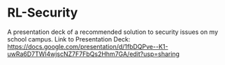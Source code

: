 # RL-Security
A presentation deck of a recommended solution to security issues on my school campus.
Link to Presentation Deck: https://docs.google.com/presentation/d/1fbDQPve--K1-uwRa6D7TWl4wjscNZ7F7FbQs2Hhm7GA/edit?usp=sharing
